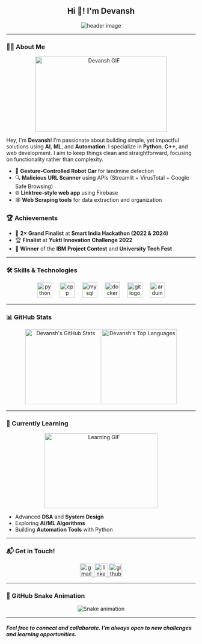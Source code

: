 <h2 align="center">Hi 👋! I'm Devansh</h2>

<p align="center">
  <img src="https://capsule-render.vercel.app/api?type=waving&color=0e76a8&height=150&section=header&text=Welcome%20to%20My%20Profile!&fontSize=40&fontAlignY=35&desc=AI%20|%20ML%20|%20Automation%20&descAlignY=60&descAlign=60" alt="header image"/>
</p>

---

### 👨‍💻 About Me

<p align="center">
  <img src="https://media.giphy.com/media/9oYsl9qV40kD64heTY/giphy.gif" width="350" height="200" alt="Devansh GIF"/>
</p>

Hey, I'm **Devansh**! I’m passionate about building simple, yet impactful solutions using **AI**, **ML**, and **Automation**. I specialize in **Python**, **C++**, and web development. I aim to keep things clean and straightforward, focusing on functionality rather than complexity. 

- 🤖 **Gesture-Controlled Robot Car** for landmine detection  
- 🔍 **Malicious URL Scanner** using APIs (Streamlit + VirusTotal + Google Safe Browsing)  
- 🌐 **Linktree-style web app** using Firebase  
- 🕸️ **Web Scraping tools** for data extraction and organization  

### 🏆 Achievements
- 🏅 **2× Grand Finalist** at **Smart India Hackathon (2022 & 2024)**
- 🏆 **Finalist** at **Yukti Innovation Challenge 2022**
- 🥇 **Winner** of the **IBM Project Contest** and **University Tech Fest**

---

### 🛠️ Skills & Technologies

<div align="center">
  <img src="https://cdn.jsdelivr.net/gh/devicons/devicon/icons/python/python-original.svg" height="40" alt="python logo"/>
  <img width="12" />
  <img src="https://cdn.jsdelivr.net/gh/devicons/devicon/icons/cplusplus/cplusplus-original.svg" height="40" alt="cpp logo"/>
  <img width="12" />
  <img src="https://cdn.jsdelivr.net/gh/devicons/devicon/icons/mysql/mysql-original.svg" height="40" alt="mysql logo"/>
  <img width="12" />
  <img src="https://cdn.jsdelivr.net/gh/devicons/devicon/icons/docker/docker-original.svg" height="40" alt="docker logo"/>
  <img width="12" />
  <img src="https://cdn.jsdelivr.net/gh/devicons/devicon/icons/git/git-original.svg" height="40" alt="git logo"/>
  <img width="12" />
  <img src="https://cdn.jsdelivr.net/gh/devicons/devicon/icons/arduino/arduino-original.svg" height="40" alt="arduino logo"/>
</div>

---

### 📊 GitHub Stats

<div align="center">
  <img src="https://github-readme-stats.vercel.app/api?username=devanshmishra&show_icons=true&hide_title=true&hide_rank=true&count_private=true&disable_animations=false&theme=dracula" height="200" alt="Devansh's GitHub Stats"/>
  <img src="https://github-readme-stats.vercel.app/api/top-langs?username=devanshmishra&langs_count=5&theme=dracula&hide_border=true&layout=compact&card_width=250" height="200" alt="Devansh's Top Languages"/>
</div>

---

### 🎯 Currently Learning

<p align="center">
  <img src="https://media.giphy.com/media/26FL8sdi9iUInOMoY/giphy.gif" width="300" height="200" alt="Learning GIF"/>
</p>

- Advanced **DSA** and **System Design**
- Exploring **AI/ML Algorithms**
- Building **Automation Tools** with Python

---

### 📬 Get in Touch!

<div align="center">
  <a href="mailto:imdev100x@gmail.com" target="_blank">
    <img src="https://img.shields.io/static/v1?message=Gmail&logo=gmail&label=&color=D14836&logoColor=white&labelColor=&style=for-the-badge" height="35" alt="gmail logo" />
  </a>
  <a href="https://www.linkedin.com/in/dev-ice" target="_blank">
    <img src="https://img.shields.io/static/v1?message=LinkedIn&logo=linkedin&label=&color=0077B5&logoColor=white&labelColor=&style=for-the-badge" height="35" alt="linkedin logo" />
  </a>
  <a href="https://github.com/dev-comett" target="_blank">
    <img src="https://img.shields.io/static/v1?message=GitHub&logo=github&label=&color=181717&logoColor=white&labelColor=&style=for-the-badge" height="35" alt="github logo" />
  </a>
</div>

---

### 🐍 GitHub Snake Animation

<div align="center">
  <img src="https://raw.githubusercontent.com/devanshmishra/devanshmishra/output/snake.svg" alt="Snake animation" />
</div>

---

#### *Feel free to connect and collaborate. I'm always open to new challenges and learning opportunities.*
